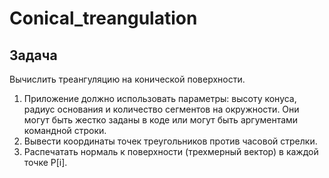# Conical_treangulation
## Задача

Вычислить треангуляцию на конической поверхности.

1. Приложение должно использовать параметры: высоту конуса, радиус основания и количество сегментов на окружности. Они могут быть жестко заданы в коде или могут быть аргументами командной строки.
2. Вывести координаты точек треугольников против часовой стрелки.
3. Распечатать нормаль к поверхности (трехмерный вектор) в каждой точке P[i]. 
